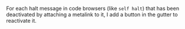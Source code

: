 For each halt message in code browsers (like `self halt`) that has been deactivated by attaching a metalink to it, I add a button in the gutter to reactivate it.